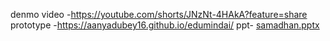 denmo video -https://youtube.com/shorts/JNzNt-4HAkA?feature=share
prototype -https://aanyadubey16.github.io/edumindai/
ppt- [samadhan.pptx](https://github.com/user-attachments/files/22177873/samadhan.pptx)
